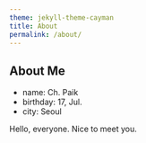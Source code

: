 ```yaml
---
theme: jekyll-theme-cayman
title: About
permalink: /about/
---
```


## About Me

* name: Ch. Paik
* birthday: 17, Jul.
* city: Seoul

Hello, everyone. 
Nice to meet you.

